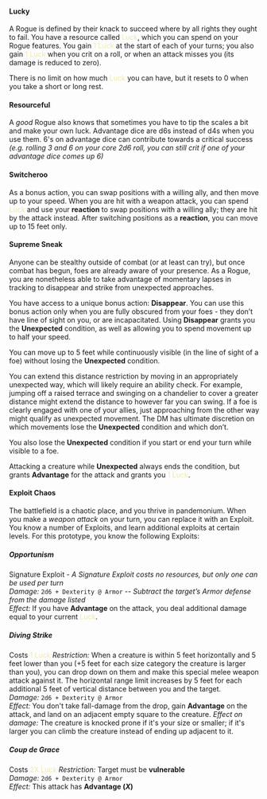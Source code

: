 #### Lucky
A Rogue is defined by their knack to succeed where by all rights they ought to fail. You have a resource called <font style="color:PaleGoldenRod">Luck</font>, which you can spend on your Rogue features. You gain <font style="color:PaleGoldenRod">1 Luck</font> at the start of each of your turns; you also gain <font style="color:PaleGoldenRod">1 Luck</font> when you crit on a roll, or when an attack misses you (its damage is reduced to zero).

There is no limit on how much <font style="color:PaleGoldenRod">Luck</font> you can have, but it resets to 0 when you take a short or long rest.
#### Resourceful
A *good* Rogue also knows that sometimes you have to tip the scales a bit and make your own luck. Advantage dice are d6s instead of d4s when you use them. 6's on advantage dice can contribute towards a critical success *(e.g. rolling 3 and 6 on your core 2d6 roll, you can still crit if one of your advantage dice comes up 6)*
#### Switcheroo
As a bonus action, you can swap positions with a willing ally, and then move up to your speed. When you are hit with a weapon attack, you can spend <font style="color:PaleGoldenRod">1 Luck</font> and use your **reaction** to swap positions with a willing ally; they are hit by the attack instead. After switching positions as a **reaction**, you can move up to 15 feet only.
#### Supreme Sneak
Anyone can be stealthy outside of combat (or at least can try), but once combat has begun, foes are already aware of your presence. As a Rogue, you are nonetheless able to take advantage of momentary lapses in tracking to disappear and strike from unexpected approaches.

You have access to a unique bonus action: **Disappear**. You can use this bonus action only when you are fully obscured from your foes - they don’t have line of sight on you, or are incapacitated. Using **Disappear** grants you the **Unexpected** condition, as well as allowing you to spend movement up to half your speed.

You can move up to 5 feet while continuously visible (in the line of sight of a foe) without losing the **Unexpected** condition. 

You can extend this distance restriction by moving in an appropriately unexpected way, which will likely require an ability check. For example, jumping off a raised terrace and swinging on a chandelier to cover a greater distance might extend the distance to however far you can swing. If a foe is clearly engaged with one of your allies, just approaching from the other way might qualify as unexpected movement. The DM has ultimate discretion on which movements lose the **Unexpected** condition and which don’t.

You also lose the **Unexpected** condition if you start or end your turn while visible to a foe.

Attacking a creature while **Unexpected** always ends the condition, but grants **Advantage** for the attack and grants you <font style="color:PaleGoldenRod">1 Luck</font>.
#### Exploit Chaos
The battlefield is a chaotic place, and you thrive in pandemonium. When you make a *weapon attack* on your turn, you can replace it with an Exploit. You know a number of Exploits, and learn additional exploits at certain levels. For this prototype, you know the following Exploits:
##### Opportunism
Signature Exploit - *A Signature Exploit costs no resources, but only one can be used per turn*  
*Damage:* `2d6 + Dexterity @ Armor`  -- _Subtract the target’s Armor defense from the damage listed_  
*Effect:* If you have **Advantage** on the attack, you deal additional damage equal to your current <font style="color:PaleGoldenRod">Luck</font>.  
##### Diving Strike
Costs <font style="color:PaleGoldenRod">1 Luck</font>
*Restriction:* When a creature is within 5 feet horizontally and 5 feet lower than you (+5 feet for each size category the creature is larger than you), you can drop down on them and make this special melee weapon attack against it. The horizontal range limit increases by 5 feet for each additional 5 feet of vertical distance between you and the target.  
*Damage:* `2d6 + Dexterity @ Armor`  
*Effect:* You don't take fall-damage from the drop, gain **Advantage** on the attack, and land on an adjacent empty square to the creature.
*Effect on damage:* The creature is knocked prone if it's your size or smaller; if it's larger you can climb the creature instead of ending up adjacent to it.
##### Coup de Grace
Costs <font style="color:PaleGoldenRod">2X Luck</font>
*Restriction:* Target must be **vulnerable**  
*Damage:* `2d6 + Dexterity @ Armor`  
*Effect:* This attack has **Advantage (*X*)**  

